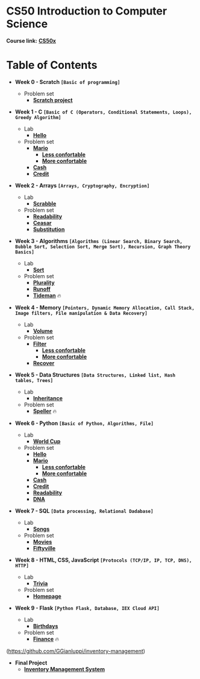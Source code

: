 # CS50 Introduction to Computer Science

**Course link:** **[CS50x](https://cs50.harvard.edu/x/2023/)**<br/>

# Table of Contents 

* **Week 0 - Scratch ```[Basic of programming]```**
  * Problem set
    * **[Scratch project](https://github.com/GGianluppi/cs50x-projects/tree/main/Week0)**

* **Week 1 - C ```[Basic of C (Operators, Conditional Statements, Loops), Greedy Algorithm]```**
  * Lab
    * **[Hello](https://github.com/GGianluppi/cs50x-projects/tree/main/Week1/Hello)**
  * Problem set
    * **[Mario](https://github.com/GGianluppi/cs50x-projects/tree/main/Week1/Mario)**
       * **[Less confortable](https://github.com/GGianluppi/cs50x-projects/tree/main/Week1/Mario/Less)**
       * **[More confortable](https://github.com/GGianluppi/cs50x-projects/tree/main/Week1/Mario/More)**
    * **[Cash](https://github.com/GGianluppi/cs50x-projects/tree/main/Week1/Cash)**
    * **[Credit](https://github.com/GGianluppi/cs50x-projects/tree/main/Week1/Credit)**

* **Week 2 - Arrays ```[Arrays, Cryptography, Encryption]```**
  * Lab
    * **[Scrabble]()**
  * Problem set
    * **[Readability]()**
    * **[Ceasar]()**
    * **[Substitution]()**
    
* **Week 3 - Algorithms ```[Algorithms (Linear Search, Binary Search, Bubble Sort, Selection Sort, Merge Sort), Recursion, Graph Theory Basics]```**
  * Lab
    * **[Sort](https://github.com/GGianluppi/cs50x-projects/tree/main/Week3/Lab3)**
  * Problem set
    * **[Plurality](https://github.com/GGianluppi/cs50x-projects/tree/main/Week3/Plurality)**
    * **[Runoff](https://github.com/GGianluppi/cs50x-projects/tree/main/Week3/Runoff)**
    * **[Tideman](https://github.com/GGianluppi/cs50x-projects/tree/main/Week3/Tideman)** :fire:
    
* **Week 4 - Memory ```[Pointers, Dynamic Memory Allocation, Call Stack, Image filters, File manipulation & Data Recovery]```**
  * Lab
    * **[Volume](https://github.com/GGianluppi/cs50x-projects/tree/main/Week4/Lab4)**
  * Problem set
    * **[Filter](https://github.com/GGianluppi/cs50x-projects/tree/main/Week4/Filter)**
      * **[Less confortable](https://github.com/GGianluppi/cs50x-projects/tree/main/Week4/Filter/Less)**
      * **[More confortable](https://github.com/GGianluppi/cs50x-projects/tree/main/Week4/Filter/More)**
    * **[Recover](https://github.com/GGianluppi/cs50x-projects/tree/main/Week4/Recover)**

* **Week 5 - Data Structures ```[Data Structures, Linked list, Hash tables, Trees]```**
  * Lab
    * **[Inheritance](https://github.com/GGianluppi/cs50x-projects/tree/main/Week5/Lab5)**
  * Problem set
    * **[Speller](https://github.com/GGianluppi/cs50x-projects/tree/main/Week5/Speller)** :fire:

* **Week 6 - Python ```[Basic of Python, Algorithms, File]```**
  * Lab
    * **[World Cup](https://github.com/GGianluppi/cs50x-projects/tree/main/Week6/Lab6)**
  * Problem set
    * **[Hello](https://github.com/GGianluppi/cs50x-projects/tree/main/Week6/Hello)**
    * **[Mario](https://github.com/GGianluppi/cs50x-projects/tree/main/Week6/Mario)**
      * **[Less confortable]()**
      * **[More confortable]()**
    * **[Cash](https://github.com/GGianluppi/cs50x-projects/tree/main/Week6/Cash)**
    * **[Credit](https://github.com/GGianluppi/cs50x-projects/tree/main/Week6/Credit)**
    * **[Readability](https://github.com/GGianluppi/cs50x-projects/tree/main/Week6/Readability)**
    * **[DNA](https://github.com/GGianluppi/cs50x-projects/tree/main/Week6/DNA)**
    
 * **Week 7 - SQL ```[Data processing, Relational Dadabase]```**
   * Lab
     * **[Songs](https://github.com/GGianluppi/cs50x-projects/tree/main/Week7/Lab7)**
   * Problem set
     * **[Movies](https://github.com/GGianluppi/cs50x-projects/tree/main/Week7/Movies)** 
     * **[Fiftyville](https://github.com/GGianluppi/cs50x-projects/tree/main/Week7/Fiftyville)**
     
 * **Week 8 - HTML, CSS, JavaScript ```[Protocols (TCP/IP, IP, TCP, DNS), HTTP]```**
   * Lab
     * **[Trivia](https://github.com/GGianluppi/cs50x-projects/tree/main/Week8/Trivia)**
   * Problem set
     * **[Homepage](https://github.com/GGianluppi/cs50x-projects/tree/main/Week8/Homepage)** 
     
 * **Week 9 - Flask ```[Python Flask, Database, IEX Cloud API]```**
   * Lab
     * **[Birthdays](https://github.com/GGianluppi/cs50x-projects/tree/main/Week9/Birthdays)**
   * Problem set
     * **[Finance](https://github.com/GGianluppi/cs50x-projects/tree/main/Week9/Finance)** :fire:
     
(https://github.com/GGianluppi/inventory-management)
* **Final Project**
    * **[Inventory Management System](https://github.com/GGianluppi/cs50x-projects/tree/main/Week9/Birthdays)**
   
  
  

